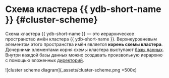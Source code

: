 # Схема кластера {{ ydb-short-name }} {#cluster-scheme}

Схема кластера {{ ydb-short-name }} — это иерархическое пространство имён кластера {{ ydb-short-name }}. Верхнеуровневым элементом этого пространства имён является **корень схемы кластера**. Дочерними элементами корня схемы кластера выступают [базы данных](../../concepts/glossary.md#database). Внутри каждой базы данных можно создавать произвольную иерархию с помощью вложенных [директорий](dir.md).

![cluster scheme diagram](_assets/cluster-scheme.png =500x)